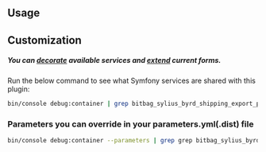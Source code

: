 Usage
----

Customization
----
##### You can [decorate](https://symfony.com/doc/current/service_container/service_decoration.html) available services and [extend](https://symfony.com/doc/current/form/create_form_type_extension.html) current forms.

Run the below command to see what Symfony services are shared with this plugin:

```bash
bin/console debug:container | grep bitbag_sylius_byrd_shipping_export_plugin
```

### Parameters you can override in your parameters.yml(.dist) file
```bash
bin/console debug:container --parameters | grep grep bitbag_sylius_byrd_shipping_export_plugin
```
